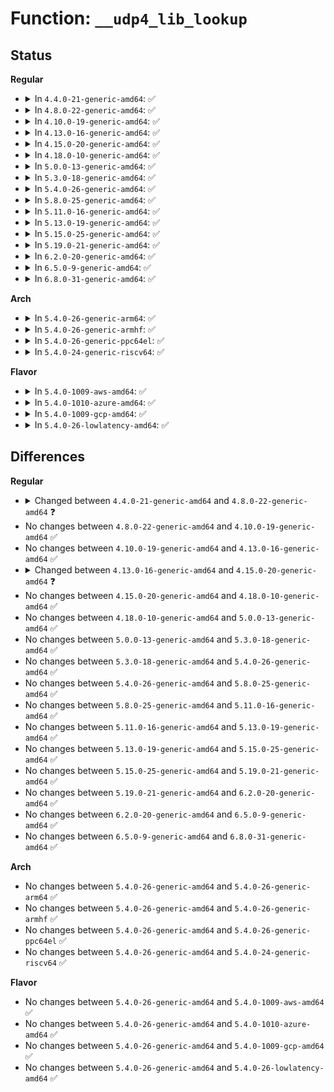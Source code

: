 # Function: <code>__udp4_lib_lookup</code>

## Status
<b>Regular</b>
<ul>
<li>
<details>
<summary>In <code>4.4.0-21-generic-amd64</code>: ✅</summary>

```c
struct sock * __udp4_lib_lookup(struct net * net, __be32 saddr, __be16 sport, __be32 daddr, __be16 dport, int dif, struct udp_table * udptable)
```

```json
{
  "name": "__udp4_lib_lookup",
  "collision_type": "Unique Global",
  "inline_type": "No",
  "funcs": [
    {
      "addr": 18446744071586746368,
      "name": "__udp4_lib_lookup",
      "external": true,
      "loc": "net/ipv4/udp.c:495",
      "file": "net/ipv4/udp.c",
      "inline": "seen, unknown",
      "caller_inline": [],
      "caller_func": [
        "net/ipv4/udp.c:udp4_lib_lookup",
        "net/ipv4/udp.c:__udp4_lib_err",
        "net/ipv4/udp.c:__udp4_lib_rcv"
      ]
    }
  ],
  "symbols": [
    {
      "addr": 18446744071586746368,
      "name": "__udp4_lib_lookup",
      "section": ".text",
      "bind": "STB_GLOBAL",
      "size": 1092
    }
  ]
}
```
</details>
</li>
<li>
<details>
<summary>In <code>4.8.0-22-generic-amd64</code>: ✅</summary>

```c
struct sock * __udp4_lib_lookup(struct net * net, __be32 saddr, __be16 sport, __be32 daddr, __be16 dport, int dif, struct udp_table * udptable, struct sk_buff * skb)
```

```json
{
  "name": "__udp4_lib_lookup",
  "collision_type": "Unique Global",
  "inline_type": "No",
  "funcs": [
    {
      "addr": 18446744071587194896,
      "name": "__udp4_lib_lookup",
      "external": true,
      "loc": "net/ipv4/udp.c:491",
      "file": "net/ipv4/udp.c",
      "inline": "seen, unknown",
      "caller_inline": [],
      "caller_func": [
        "net/ipv4/udp.c:__udp4_lib_rcv",
        "net/ipv4/udp.c:__udp4_lib_err",
        "net/ipv4/udp.c:udp4_lib_lookup",
        "net/ipv4/udp.c:udp4_lib_lookup_skb"
      ]
    }
  ],
  "symbols": [
    {
      "addr": 18446744071587194896,
      "name": "__udp4_lib_lookup",
      "section": ".text",
      "bind": "STB_GLOBAL",
      "size": 703
    }
  ]
}
```
</details>
</li>
<li>
<details>
<summary>In <code>4.10.0-19-generic-amd64</code>: ✅</summary>

```c
struct sock * __udp4_lib_lookup(struct net * net, __be32 saddr, __be16 sport, __be32 daddr, __be16 dport, int dif, struct udp_table * udptable, struct sk_buff * skb)
```

```json
{
  "name": "__udp4_lib_lookup",
  "collision_type": "Unique Global",
  "inline_type": "No",
  "funcs": [
    {
      "addr": 18446744071587395440,
      "name": "__udp4_lib_lookup",
      "external": true,
      "loc": "net/ipv4/udp.c:492",
      "file": "net/ipv4/udp.c",
      "inline": "seen, unknown",
      "caller_inline": [],
      "caller_func": [
        "net/ipv4/udp.c:__udp4_lib_rcv",
        "net/ipv4/udp.c:__udp4_lib_err",
        "net/ipv4/udp.c:udp4_lib_lookup",
        "net/ipv4/udp.c:udp4_lib_lookup_skb"
      ]
    }
  ],
  "symbols": [
    {
      "addr": 18446744071587395440,
      "name": "__udp4_lib_lookup",
      "section": ".text",
      "bind": "STB_GLOBAL",
      "size": 703
    }
  ]
}
```
</details>
</li>
<li>
<details>
<summary>In <code>4.13.0-16-generic-amd64</code>: ✅</summary>

```c
struct sock * __udp4_lib_lookup(struct net * net, __be32 saddr, __be16 sport, __be32 daddr, __be16 dport, int dif, struct udp_table * udptable, struct sk_buff * skb)
```

```json
{
  "name": "__udp4_lib_lookup",
  "collision_type": "Unique Global",
  "inline_type": "No",
  "funcs": [
    {
      "addr": 18446744071587532512,
      "name": "__udp4_lib_lookup",
      "external": true,
      "loc": "net/ipv4/udp.c:479",
      "file": "net/ipv4/udp.c",
      "inline": "seen, unknown",
      "caller_inline": [],
      "caller_func": [
        "net/ipv4/udp.c:__udp4_lib_rcv",
        "net/ipv4/udp.c:__udp4_lib_err",
        "net/ipv4/udp.c:udp4_lib_lookup",
        "net/ipv4/udp.c:udp4_lib_lookup_skb"
      ]
    }
  ],
  "symbols": [
    {
      "addr": 18446744071587532512,
      "name": "__udp4_lib_lookup",
      "section": ".text",
      "bind": "STB_GLOBAL",
      "size": 813
    }
  ]
}
```
</details>
</li>
<li>
<details>
<summary>In <code>4.15.0-20-generic-amd64</code>: ✅</summary>

```c
struct sock * __udp4_lib_lookup(struct net * net, __be32 saddr, __be16 sport, __be32 daddr, __be16 dport, int dif, int sdif, struct udp_table * udptable, struct sk_buff * skb)
```

```json
{
  "name": "__udp4_lib_lookup",
  "collision_type": "Unique Global",
  "inline_type": "No",
  "funcs": [
    {
      "addr": 18446744071588055360,
      "name": "__udp4_lib_lookup",
      "external": true,
      "loc": "net/ipv4/udp.c:482",
      "file": "net/ipv4/udp.c",
      "inline": "seen, unknown",
      "caller_inline": [],
      "caller_func": [
        "net/ipv4/udp.c:__udp4_lib_rcv",
        "net/ipv4/udp.c:__udp4_lib_err",
        "net/ipv4/udp.c:udp4_lib_lookup",
        "net/ipv4/udp.c:udp4_lib_lookup_skb"
      ]
    }
  ],
  "symbols": [
    {
      "addr": 18446744071588055360,
      "name": "__udp4_lib_lookup",
      "section": ".text",
      "bind": "STB_GLOBAL",
      "size": 827
    }
  ]
}
```
</details>
</li>
<li>
<details>
<summary>In <code>4.18.0-10-generic-amd64</code>: ✅</summary>

```c
struct sock * __udp4_lib_lookup(struct net * net, __be32 saddr, __be16 sport, __be32 daddr, __be16 dport, int dif, int sdif, struct udp_table * udptable, struct sk_buff * skb)
```

```json
{
  "name": "__udp4_lib_lookup",
  "collision_type": "Unique Global",
  "inline_type": "No",
  "funcs": [
    {
      "addr": 18446744071588408064,
      "name": "__udp4_lib_lookup",
      "external": true,
      "loc": "net/ipv4/udp.c:463",
      "file": "net/ipv4/udp.c",
      "inline": "seen, unknown",
      "caller_inline": [],
      "caller_func": [
        "net/ipv4/udp.c:__udp4_lib_rcv",
        "net/ipv4/udp.c:__udp4_lib_err",
        "net/ipv4/udp.c:udp4_lib_lookup",
        "net/ipv4/udp.c:udp4_lib_lookup_skb"
      ]
    }
  ],
  "symbols": [
    {
      "addr": 18446744071588408064,
      "name": "__udp4_lib_lookup",
      "section": ".text",
      "bind": "STB_GLOBAL",
      "size": 729
    }
  ]
}
```
</details>
</li>
<li>
<details>
<summary>In <code>5.0.0-13-generic-amd64</code>: ✅</summary>

```c
struct sock * __udp4_lib_lookup(struct net * net, __be32 saddr, __be16 sport, __be32 daddr, __be16 dport, int dif, int sdif, struct udp_table * udptable, struct sk_buff * skb)
```

```json
{
  "name": "__udp4_lib_lookup",
  "collision_type": "Unique Global",
  "inline_type": "No",
  "funcs": [
    {
      "addr": 18446744071588594528,
      "name": "__udp4_lib_lookup",
      "external": true,
      "loc": "net/ipv4/udp.c:460",
      "file": "net/ipv4/udp.c",
      "inline": "seen, unknown",
      "caller_inline": [],
      "caller_func": [
        "net/core/filter.c:sk_lookup",
        "net/ipv4/udp.c:__udp4_lib_rcv",
        "net/ipv4/udp.c:__udp4_lib_err",
        "net/ipv4/udp.c:__udp4_lib_err",
        "net/ipv4/udp.c:udp4_lib_lookup",
        "net/ipv4/udp.c:udp4_lib_lookup_skb"
      ]
    }
  ],
  "symbols": [
    {
      "addr": 18446744071588594528,
      "name": "__udp4_lib_lookup",
      "section": ".text",
      "bind": "STB_GLOBAL",
      "size": 400
    }
  ]
}
```
</details>
</li>
<li>
<details>
<summary>In <code>5.3.0-18-generic-amd64</code>: ✅</summary>

```c
struct sock * __udp4_lib_lookup(struct net * net, __be32 saddr, __be16 sport, __be32 daddr, __be16 dport, int dif, int sdif, struct udp_table * udptable, struct sk_buff * skb)
```

```json
{
  "name": "__udp4_lib_lookup",
  "collision_type": "Unique Global",
  "inline_type": "No",
  "funcs": [
    {
      "addr": 18446744071589005696,
      "name": "__udp4_lib_lookup",
      "external": true,
      "loc": "net/ipv4/udp.c:445",
      "file": "net/ipv4/udp.c",
      "inline": "seen, unknown",
      "caller_inline": [],
      "caller_func": [
        "net/core/filter.c:sk_lookup",
        "net/ipv4/udp.c:__udp4_lib_rcv",
        "net/ipv4/udp.c:__udp4_lib_err",
        "net/ipv4/udp.c:__udp4_lib_err",
        "net/ipv4/udp.c:udp4_lib_lookup",
        "net/ipv4/udp.c:udp4_lib_lookup_skb"
      ]
    }
  ],
  "symbols": [
    {
      "addr": 18446744071589005696,
      "name": "__udp4_lib_lookup",
      "section": ".text",
      "bind": "STB_GLOBAL",
      "size": 351
    }
  ]
}
```
</details>
</li>
<li>
<details>
<summary>In <code>5.4.0-26-generic-amd64</code>: ✅</summary>

```c
struct sock * __udp4_lib_lookup(struct net * net, __be32 saddr, __be16 sport, __be32 daddr, __be16 dport, int dif, int sdif, struct udp_table * udptable, struct sk_buff * skb)
```

```json
{
  "name": "__udp4_lib_lookup",
  "collision_type": "Unique Global",
  "inline_type": "No",
  "funcs": [
    {
      "addr": 18446744071589230096,
      "name": "__udp4_lib_lookup",
      "external": true,
      "loc": "net/ipv4/udp.c:445",
      "file": "net/ipv4/udp.c",
      "inline": "seen, unknown",
      "caller_inline": [],
      "caller_func": [
        "net/core/filter.c:sk_lookup",
        "net/ipv4/udp.c:__udp4_lib_rcv",
        "net/ipv4/udp.c:__udp4_lib_err",
        "net/ipv4/udp.c:__udp4_lib_err",
        "net/ipv4/udp.c:udp4_lib_lookup",
        "net/ipv4/udp.c:udp4_lib_lookup_skb"
      ]
    }
  ],
  "symbols": [
    {
      "addr": 18446744071589230096,
      "name": "__udp4_lib_lookup",
      "section": ".text",
      "bind": "STB_GLOBAL",
      "size": 357
    }
  ]
}
```
</details>
</li>
<li>
<details>
<summary>In <code>5.8.0-25-generic-amd64</code>: ✅</summary>

```c
struct sock * __udp4_lib_lookup(struct net * net, __be32 saddr, __be16 sport, __be32 daddr, __be16 dport, int dif, int sdif, struct udp_table * udptable, struct sk_buff * skb)
```

```json
{
  "name": "__udp4_lib_lookup",
  "collision_type": "Unique Global",
  "inline_type": "No",
  "funcs": [
    {
      "addr": 18446744071590197488,
      "name": "__udp4_lib_lookup",
      "external": true,
      "loc": "net/ipv4/udp.c:451",
      "file": "net/ipv4/udp.c",
      "inline": "seen, unknown",
      "caller_inline": [],
      "caller_func": [
        "net/core/filter.c:sk_lookup",
        "net/ipv4/udp.c:__udp4_lib_rcv",
        "net/ipv4/udp.c:__udp4_lib_err",
        "net/ipv4/udp.c:__udp4_lib_err_encap",
        "net/ipv4/udp.c:udp4_lib_lookup",
        "net/ipv4/udp.c:udp4_lib_lookup_skb"
      ]
    }
  ],
  "symbols": [
    {
      "addr": 18446744071590197488,
      "name": "__udp4_lib_lookup",
      "section": ".text",
      "bind": "STB_GLOBAL",
      "size": 343
    }
  ]
}
```
</details>
</li>
<li>
<details>
<summary>In <code>5.11.0-16-generic-amd64</code>: ✅</summary>

```c
struct sock * __udp4_lib_lookup(struct net * net, __be32 saddr, __be16 sport, __be32 daddr, __be16 dport, int dif, int sdif, struct udp_table * udptable, struct sk_buff * skb)
```

```json
{
  "name": "__udp4_lib_lookup",
  "collision_type": "Unique Global",
  "inline_type": "No",
  "funcs": [
    {
      "addr": 18446744071590246752,
      "name": "__udp4_lib_lookup",
      "external": true,
      "loc": "net/ipv4/udp.c:484",
      "file": "net/ipv4/udp.c",
      "inline": "seen, unknown",
      "caller_inline": [],
      "caller_func": [
        "net/core/filter.c:sk_lookup",
        "net/ipv4/udp.c:__udp4_lib_rcv",
        "net/ipv4/udp.c:__udp4_lib_err",
        "net/ipv4/udp.c:__udp4_lib_err_encap",
        "net/ipv4/udp.c:udp4_lib_lookup",
        "net/ipv4/udp.c:udp4_lib_lookup_skb",
        "net/ipv4/udp_offload.c:udp4_gro_receive"
      ]
    }
  ],
  "symbols": [
    {
      "addr": 18446744071590246752,
      "name": "__udp4_lib_lookup",
      "section": ".text",
      "bind": "STB_GLOBAL",
      "size": 630
    }
  ]
}
```
</details>
</li>
<li>
<details>
<summary>In <code>5.13.0-19-generic-amd64</code>: ✅</summary>

```c
struct sock * __udp4_lib_lookup(struct net * net, __be32 saddr, __be16 sport, __be32 daddr, __be16 dport, int dif, int sdif, struct udp_table * udptable, struct sk_buff * skb)
```

```json
{
  "name": "__udp4_lib_lookup",
  "collision_type": "Unique Global",
  "inline_type": "No",
  "funcs": [
    {
      "addr": 18446744071590160464,
      "name": "__udp4_lib_lookup",
      "external": true,
      "loc": "net/ipv4/udp.c:484",
      "file": "net/ipv4/udp.c",
      "inline": "seen, unknown",
      "caller_inline": [],
      "caller_func": [
        "net/core/filter.c:sk_lookup",
        "net/ipv4/udp.c:__udp4_lib_rcv",
        "net/ipv4/udp.c:__udp4_lib_err",
        "net/ipv4/udp.c:__udp4_lib_err",
        "net/ipv4/udp.c:udp4_lib_lookup",
        "net/ipv4/udp.c:udp4_lib_lookup_skb",
        "net/ipv4/udp_offload.c:udp4_gro_receive"
      ]
    }
  ],
  "symbols": [
    {
      "addr": 18446744071590160464,
      "name": "__udp4_lib_lookup",
      "section": ".text",
      "bind": "STB_GLOBAL",
      "size": 654
    }
  ]
}
```
</details>
</li>
<li>
<details>
<summary>In <code>5.15.0-25-generic-amd64</code>: ✅</summary>

```c
struct sock * __udp4_lib_lookup(struct net * net, __be32 saddr, __be16 sport, __be32 daddr, __be16 dport, int dif, int sdif, struct udp_table * udptable, struct sk_buff * skb)
```

```json
{
  "name": "__udp4_lib_lookup",
  "collision_type": "Unique Global",
  "inline_type": "No",
  "funcs": [
    {
      "addr": 18446744071590941968,
      "name": "__udp4_lib_lookup",
      "external": true,
      "loc": "net/ipv4/udp.c:485",
      "file": "net/ipv4/udp.c",
      "inline": "seen, unknown",
      "caller_inline": [],
      "caller_func": [
        "net/core/filter.c:sk_lookup",
        "net/ipv4/udp.c:__udp4_lib_rcv",
        "net/ipv4/udp.c:__udp4_lib_err",
        "net/ipv4/udp.c:__udp4_lib_err",
        "net/ipv4/udp.c:udp4_lib_lookup",
        "net/ipv4/udp.c:udp4_lib_lookup_skb",
        "net/ipv4/udp_offload.c:udp4_gro_receive"
      ]
    }
  ],
  "symbols": [
    {
      "addr": 18446744071590941968,
      "name": "__udp4_lib_lookup",
      "section": ".text",
      "bind": "STB_GLOBAL",
      "size": 649
    }
  ]
}
```
</details>
</li>
<li>
<details>
<summary>In <code>5.19.0-21-generic-amd64</code>: ✅</summary>

```c
struct sock * __udp4_lib_lookup(struct net * net, __be32 saddr, __be16 sport, __be32 daddr, __be16 dport, int dif, int sdif, struct udp_table * udptable, struct sk_buff * skb)
```

```json
{
  "name": "__udp4_lib_lookup",
  "collision_type": "Unique Global",
  "inline_type": "No",
  "funcs": [
    {
      "addr": 18446744071592591904,
      "name": "__udp4_lib_lookup",
      "external": true,
      "loc": "net/ipv4/udp.c:485",
      "file": "net/ipv4/udp.c",
      "inline": "seen, unknown",
      "caller_inline": [],
      "caller_func": [
        "net/core/filter.c:sk_lookup",
        "net/ipv4/udp.c:__udp4_lib_rcv",
        "net/ipv4/udp.c:__udp4_lib_err",
        "net/ipv4/udp.c:__udp4_lib_err",
        "net/ipv4/udp.c:udp4_lib_lookup",
        "net/ipv4/udp.c:udp4_lib_lookup_skb",
        "net/ipv4/udp_offload.c:udp4_gro_receive"
      ]
    }
  ],
  "symbols": [
    {
      "addr": 18446744071592591904,
      "name": "__udp4_lib_lookup",
      "section": ".text",
      "bind": "STB_GLOBAL",
      "size": 657
    }
  ]
}
```
</details>
</li>
<li>
<details>
<summary>In <code>6.2.0-20-generic-amd64</code>: ✅</summary>

```c
struct sock * __udp4_lib_lookup(struct net * net, __be32 saddr, __be16 sport, __be32 daddr, __be16 dport, int dif, int sdif, struct udp_table * udptable, struct sk_buff * skb)
```

```json
{
  "name": "__udp4_lib_lookup",
  "collision_type": "Unique Global",
  "inline_type": "No",
  "funcs": [
    {
      "addr": 18446744071594455312,
      "name": "__udp4_lib_lookup",
      "external": true,
      "loc": "net/ipv4/udp.c:492",
      "file": "net/ipv4/udp.c",
      "inline": "seen, unknown",
      "caller_inline": [],
      "caller_func": [
        "net/core/filter.c:sk_lookup",
        "net/ipv4/udp.c:__udp4_lib_rcv",
        "net/ipv4/udp.c:__udp4_lib_err",
        "net/ipv4/udp.c:__udp4_lib_err",
        "net/ipv4/udp.c:udp4_lib_lookup",
        "net/ipv4/udp.c:udp4_lib_lookup_skb",
        "net/ipv4/udp_offload.c:udp4_gro_receive"
      ]
    }
  ],
  "symbols": [
    {
      "addr": 18446744071594455312,
      "name": "__udp4_lib_lookup",
      "section": ".text",
      "bind": "STB_GLOBAL",
      "size": 657
    }
  ]
}
```
</details>
</li>
<li>
<details>
<summary>In <code>6.5.0-9-generic-amd64</code>: ✅</summary>

```c
struct sock * __udp4_lib_lookup(struct net * net, __be32 saddr, __be16 sport, __be32 daddr, __be16 dport, int dif, int sdif, struct udp_table * udptable, struct sk_buff * skb)
```

```json
{
  "name": "__udp4_lib_lookup",
  "collision_type": "Unique Global",
  "inline_type": "No",
  "funcs": [
    {
      "addr": 18446744071594846640,
      "name": "__udp4_lib_lookup",
      "external": true,
      "loc": "net/ipv4/udp.c:504",
      "file": "net/ipv4/udp.c",
      "inline": "seen, unknown",
      "caller_inline": [],
      "caller_func": [
        "net/core/filter.c:sk_lookup",
        "net/ipv4/udp.c:__udp4_lib_rcv",
        "net/ipv4/udp.c:__udp4_lib_err",
        "net/ipv4/udp.c:__udp4_lib_err",
        "net/ipv4/udp.c:udp4_lib_lookup",
        "net/ipv4/udp.c:udp4_lib_lookup_skb",
        "net/ipv4/udp_offload.c:udp4_gro_receive"
      ]
    }
  ],
  "symbols": [
    {
      "addr": 18446744071594846640,
      "name": "__udp4_lib_lookup",
      "section": ".text",
      "bind": "STB_GLOBAL",
      "size": 656
    }
  ]
}
```
</details>
</li>
<li>
<details>
<summary>In <code>6.8.0-31-generic-amd64</code>: ✅</summary>

```c
struct sock * __udp4_lib_lookup(struct net * net, __be32 saddr, __be16 sport, __be32 daddr, __be16 dport, int dif, int sdif, struct udp_table * udptable, struct sk_buff * skb)
```

```json
{
  "name": "__udp4_lib_lookup",
  "collision_type": "Unique Global",
  "inline_type": "No",
  "funcs": [
    {
      "addr": 18446744071595657664,
      "name": "__udp4_lib_lookup",
      "external": true,
      "loc": "net/ipv4/udp.c:472",
      "file": "net/ipv4/udp.c",
      "inline": "seen, unknown",
      "caller_inline": [],
      "caller_func": [
        "net/core/filter.c:sk_lookup",
        "net/ipv4/udp.c:__udp4_lib_rcv",
        "net/ipv4/udp.c:__udp4_lib_err",
        "net/ipv4/udp.c:__udp4_lib_err",
        "net/ipv4/udp.c:udp4_lib_lookup",
        "net/ipv4/udp.c:udp4_lib_lookup_skb",
        "net/ipv4/udp_offload.c:udp4_gro_receive"
      ]
    }
  ],
  "symbols": [
    {
      "addr": 18446744071595657664,
      "name": "__udp4_lib_lookup",
      "section": ".text",
      "bind": "STB_GLOBAL",
      "size": 466
    }
  ]
}
```
</details>
</li>
</ul>
<b>Arch</b>
<ul>
<li>
<details>
<summary>In <code>5.4.0-26-generic-arm64</code>: ✅</summary>

```c
struct sock * __udp4_lib_lookup(struct net * net, __be32 saddr, __be16 sport, __be32 daddr, __be16 dport, int dif, int sdif, struct udp_table * udptable, struct sk_buff * skb)
```

```json
{
  "name": "__udp4_lib_lookup",
  "collision_type": "Unique Global",
  "inline_type": "No",
  "funcs": [
    {
      "addr": 18446603336502849776,
      "name": "__udp4_lib_lookup",
      "external": true,
      "loc": "net/ipv4/udp.c:445",
      "file": "net/ipv4/udp.c",
      "inline": "seen, unknown",
      "caller_inline": [],
      "caller_func": [
        "net/core/filter.c:sk_lookup",
        "net/ipv4/udp.c:__udp4_lib_rcv",
        "net/ipv4/udp.c:__udp4_lib_err",
        "net/ipv4/udp.c:__udp4_lib_err",
        "net/ipv4/udp.c:__udp4_lib_err",
        "net/ipv4/udp.c:udp4_lib_lookup",
        "net/ipv4/udp.c:udp4_lib_lookup_skb"
      ]
    }
  ],
  "symbols": [
    {
      "addr": 18446603336502849776,
      "name": "__udp4_lib_lookup",
      "section": ".text",
      "bind": "STB_GLOBAL",
      "size": 432
    }
  ]
}
```
</details>
</li>
<li>
<details>
<summary>In <code>5.4.0-26-generic-armhf</code>: ✅</summary>

```c
struct sock * __udp4_lib_lookup(struct net * net, __be32 saddr, __be16 sport, __be32 daddr, __be16 dport, int dif, int sdif, struct udp_table * udptable, struct sk_buff * skb)
```

```json
{
  "name": "__udp4_lib_lookup",
  "collision_type": "Unique Global",
  "inline_type": "No",
  "funcs": [
    {
      "addr": 3235559352,
      "name": "__udp4_lib_lookup",
      "external": true,
      "loc": "net/ipv4/udp.c:445",
      "file": "net/ipv4/udp.c",
      "inline": "seen, unknown",
      "caller_inline": [],
      "caller_func": [
        "net/core/filter.c:sk_lookup",
        "net/ipv4/udp.c:__udp4_lib_rcv",
        "net/ipv4/udp.c:__udp4_lib_err",
        "net/ipv4/udp.c:__udp4_lib_err",
        "net/ipv4/udp.c:udp4_lib_lookup",
        "net/ipv4/udp.c:udp4_lib_lookup_skb"
      ]
    }
  ],
  "symbols": [
    {
      "addr": 3235559352,
      "name": "__udp4_lib_lookup",
      "section": ".text",
      "bind": "STB_GLOBAL",
      "size": 352
    }
  ]
}
```
</details>
</li>
<li>
<details>
<summary>In <code>5.4.0-26-generic-ppc64el</code>: ✅</summary>

```c
struct sock * __udp4_lib_lookup(struct net * net, __be32 saddr, __be16 sport, __be32 daddr, __be16 dport, int dif, int sdif, struct udp_table * udptable, struct sk_buff * skb)
```

```json
{
  "name": "__udp4_lib_lookup",
  "collision_type": "Unique Global",
  "inline_type": "No",
  "funcs": [
    {
      "addr": 13835058055296518976,
      "name": "__udp4_lib_lookup",
      "external": true,
      "loc": "net/ipv4/udp.c:445",
      "file": "net/ipv4/udp.c",
      "inline": "seen, unknown",
      "caller_inline": [],
      "caller_func": [
        "net/core/filter.c:sk_lookup",
        "net/ipv4/udp.c:__udp4_lib_rcv",
        "net/ipv4/udp.c:__udp4_lib_err",
        "net/ipv4/udp.c:__udp4_lib_err",
        "net/ipv4/udp.c:__udp4_lib_err",
        "net/ipv4/udp.c:udp4_lib_lookup",
        "net/ipv4/udp.c:udp4_lib_lookup_skb",
        "net/ipv4/udp.c:udp4_lib_lookup_skb"
      ]
    }
  ],
  "symbols": [
    {
      "addr": 13835058055296518976,
      "name": "__udp4_lib_lookup",
      "section": ".text",
      "bind": "STB_GLOBAL",
      "size": 516
    }
  ]
}
```
</details>
</li>
<li>
<details>
<summary>In <code>5.4.0-24-generic-riscv64</code>: ✅</summary>

```c
struct sock * __udp4_lib_lookup(struct net * net, __be32 saddr, __be16 sport, __be32 daddr, __be16 dport, int dif, int sdif, struct udp_table * udptable, struct sk_buff * skb)
```

```json
{
  "name": "__udp4_lib_lookup",
  "collision_type": "Unique Global",
  "inline_type": "No",
  "funcs": [
    {
      "addr": 18446743936278962598,
      "name": "__udp4_lib_lookup",
      "external": true,
      "loc": "net/ipv4/udp.c:445",
      "file": "net/ipv4/udp.c",
      "inline": "seen, unknown",
      "caller_inline": [],
      "caller_func": [
        "net/core/filter.c:sk_lookup",
        "net/ipv4/udp.c:__udp4_lib_rcv",
        "net/ipv4/udp.c:__udp4_lib_err",
        "net/ipv4/udp.c:__udp4_lib_err",
        "net/ipv4/udp.c:__udp4_lib_err",
        "net/ipv4/udp.c:udp4_lib_lookup",
        "net/ipv4/udp.c:udp4_lib_lookup_skb"
      ]
    }
  ],
  "symbols": [
    {
      "addr": 18446743936278962598,
      "name": "__udp4_lib_lookup",
      "section": ".text",
      "bind": "STB_GLOBAL",
      "size": 486
    }
  ]
}
```
</details>
</li>
</ul>
<b>Flavor</b>
<ul>
<li>
<details>
<summary>In <code>5.4.0-1009-aws-amd64</code>: ✅</summary>

```c
struct sock * __udp4_lib_lookup(struct net * net, __be32 saddr, __be16 sport, __be32 daddr, __be16 dport, int dif, int sdif, struct udp_table * udptable, struct sk_buff * skb)
```

```json
{
  "name": "__udp4_lib_lookup",
  "collision_type": "Unique Global",
  "inline_type": "No",
  "funcs": [
    {
      "addr": 18446744071588836480,
      "name": "__udp4_lib_lookup",
      "external": true,
      "loc": "net/ipv4/udp.c:445",
      "file": "net/ipv4/udp.c",
      "inline": "seen, unknown",
      "caller_inline": [],
      "caller_func": [
        "net/core/filter.c:sk_lookup",
        "net/ipv4/udp.c:__udp4_lib_rcv",
        "net/ipv4/udp.c:__udp4_lib_err",
        "net/ipv4/udp.c:__udp4_lib_err",
        "net/ipv4/udp.c:udp4_lib_lookup",
        "net/ipv4/udp.c:udp4_lib_lookup_skb"
      ]
    }
  ],
  "symbols": [
    {
      "addr": 18446744071588836480,
      "name": "__udp4_lib_lookup",
      "section": ".text",
      "bind": "STB_GLOBAL",
      "size": 357
    }
  ]
}
```
</details>
</li>
<li>
<details>
<summary>In <code>5.4.0-1010-azure-amd64</code>: ✅</summary>

```c
struct sock * __udp4_lib_lookup(struct net * net, __be32 saddr, __be16 sport, __be32 daddr, __be16 dport, int dif, int sdif, struct udp_table * udptable, struct sk_buff * skb)
```

```json
{
  "name": "__udp4_lib_lookup",
  "collision_type": "Unique Global",
  "inline_type": "No",
  "funcs": [
    {
      "addr": 18446744071588548416,
      "name": "__udp4_lib_lookup",
      "external": true,
      "loc": "net/ipv4/udp.c:445",
      "file": "net/ipv4/udp.c",
      "inline": "seen, unknown",
      "caller_inline": [],
      "caller_func": [
        "net/core/filter.c:sk_lookup",
        "net/ipv4/udp.c:__udp4_lib_rcv",
        "net/ipv4/udp.c:__udp4_lib_err",
        "net/ipv4/udp.c:__udp4_lib_err",
        "net/ipv4/udp.c:udp4_lib_lookup",
        "net/ipv4/udp.c:udp4_lib_lookup_skb"
      ]
    }
  ],
  "symbols": [
    {
      "addr": 18446744071588548416,
      "name": "__udp4_lib_lookup",
      "section": ".text",
      "bind": "STB_GLOBAL",
      "size": 357
    }
  ]
}
```
</details>
</li>
<li>
<details>
<summary>In <code>5.4.0-1009-gcp-amd64</code>: ✅</summary>

```c
struct sock * __udp4_lib_lookup(struct net * net, __be32 saddr, __be16 sport, __be32 daddr, __be16 dport, int dif, int sdif, struct udp_table * udptable, struct sk_buff * skb)
```

```json
{
  "name": "__udp4_lib_lookup",
  "collision_type": "Unique Global",
  "inline_type": "No",
  "funcs": [
    {
      "addr": 18446744071589272656,
      "name": "__udp4_lib_lookup",
      "external": true,
      "loc": "net/ipv4/udp.c:445",
      "file": "net/ipv4/udp.c",
      "inline": "seen, unknown",
      "caller_inline": [],
      "caller_func": [
        "net/core/filter.c:sk_lookup",
        "net/ipv4/udp.c:__udp4_lib_rcv",
        "net/ipv4/udp.c:__udp4_lib_err",
        "net/ipv4/udp.c:__udp4_lib_err",
        "net/ipv4/udp.c:udp4_lib_lookup",
        "net/ipv4/udp.c:udp4_lib_lookup_skb"
      ]
    }
  ],
  "symbols": [
    {
      "addr": 18446744071589272656,
      "name": "__udp4_lib_lookup",
      "section": ".text",
      "bind": "STB_GLOBAL",
      "size": 357
    }
  ]
}
```
</details>
</li>
<li>
<details>
<summary>In <code>5.4.0-26-lowlatency-amd64</code>: ✅</summary>

```c
struct sock * __udp4_lib_lookup(struct net * net, __be32 saddr, __be16 sport, __be32 daddr, __be16 dport, int dif, int sdif, struct udp_table * udptable, struct sk_buff * skb)
```

```json
{
  "name": "__udp4_lib_lookup",
  "collision_type": "Unique Global",
  "inline_type": "No",
  "funcs": [
    {
      "addr": 18446744071589319776,
      "name": "__udp4_lib_lookup",
      "external": true,
      "loc": "net/ipv4/udp.c:445",
      "file": "net/ipv4/udp.c",
      "inline": "seen, unknown",
      "caller_inline": [],
      "caller_func": [
        "net/core/filter.c:sk_lookup",
        "net/ipv4/udp.c:__udp4_lib_rcv",
        "net/ipv4/udp.c:__udp4_lib_err",
        "net/ipv4/udp.c:__udp4_lib_err",
        "net/ipv4/udp.c:udp4_lib_lookup",
        "net/ipv4/udp.c:udp4_lib_lookup_skb"
      ]
    }
  ],
  "symbols": [
    {
      "addr": 18446744071589319776,
      "name": "__udp4_lib_lookup",
      "section": ".text",
      "bind": "STB_GLOBAL",
      "size": 357
    }
  ]
}
```
</details>
</li>
</ul>

## Differences
<b>Regular</b>
<ul>
<li>
<details>
<summary>Changed between <code>4.4.0-21-generic-amd64</code> and <code>4.8.0-22-generic-amd64</code> ❓</summary>
<ul>
<li>
<b>Param added. </b>
<code>struct sk_buff * skb</code>
</li>
</ul>
</details>
</li>
<li>
No changes between <code>4.8.0-22-generic-amd64</code> and <code>4.10.0-19-generic-amd64</code> ✅
</li>
<li>
No changes between <code>4.10.0-19-generic-amd64</code> and <code>4.13.0-16-generic-amd64</code> ✅
</li>
<li>
<details>
<summary>Changed between <code>4.13.0-16-generic-amd64</code> and <code>4.15.0-20-generic-amd64</code> ❓</summary>
<ul>
<li>
<b>Param added. </b>
<code>int sdif</code>
</li>
<li>
<b>Param reordered. </b>
<code>net, saddr, sport, daddr, dport, dif, udptable, skb</code> ➡️ <code>net, saddr, sport, daddr, dport, dif, sdif, udptable, skb</code>
</li>
</ul>
</details>
</li>
<li>
No changes between <code>4.15.0-20-generic-amd64</code> and <code>4.18.0-10-generic-amd64</code> ✅
</li>
<li>
No changes between <code>4.18.0-10-generic-amd64</code> and <code>5.0.0-13-generic-amd64</code> ✅
</li>
<li>
No changes between <code>5.0.0-13-generic-amd64</code> and <code>5.3.0-18-generic-amd64</code> ✅
</li>
<li>
No changes between <code>5.3.0-18-generic-amd64</code> and <code>5.4.0-26-generic-amd64</code> ✅
</li>
<li>
No changes between <code>5.4.0-26-generic-amd64</code> and <code>5.8.0-25-generic-amd64</code> ✅
</li>
<li>
No changes between <code>5.8.0-25-generic-amd64</code> and <code>5.11.0-16-generic-amd64</code> ✅
</li>
<li>
No changes between <code>5.11.0-16-generic-amd64</code> and <code>5.13.0-19-generic-amd64</code> ✅
</li>
<li>
No changes between <code>5.13.0-19-generic-amd64</code> and <code>5.15.0-25-generic-amd64</code> ✅
</li>
<li>
No changes between <code>5.15.0-25-generic-amd64</code> and <code>5.19.0-21-generic-amd64</code> ✅
</li>
<li>
No changes between <code>5.19.0-21-generic-amd64</code> and <code>6.2.0-20-generic-amd64</code> ✅
</li>
<li>
No changes between <code>6.2.0-20-generic-amd64</code> and <code>6.5.0-9-generic-amd64</code> ✅
</li>
<li>
No changes between <code>6.5.0-9-generic-amd64</code> and <code>6.8.0-31-generic-amd64</code> ✅
</li>
</ul>
<b>Arch</b>
<ul>
<li>
No changes between <code>5.4.0-26-generic-amd64</code> and <code>5.4.0-26-generic-arm64</code> ✅
</li>
<li>
No changes between <code>5.4.0-26-generic-amd64</code> and <code>5.4.0-26-generic-armhf</code> ✅
</li>
<li>
No changes between <code>5.4.0-26-generic-amd64</code> and <code>5.4.0-26-generic-ppc64el</code> ✅
</li>
<li>
No changes between <code>5.4.0-26-generic-amd64</code> and <code>5.4.0-24-generic-riscv64</code> ✅
</li>
</ul>
<b>Flavor</b>
<ul>
<li>
No changes between <code>5.4.0-26-generic-amd64</code> and <code>5.4.0-1009-aws-amd64</code> ✅
</li>
<li>
No changes between <code>5.4.0-26-generic-amd64</code> and <code>5.4.0-1010-azure-amd64</code> ✅
</li>
<li>
No changes between <code>5.4.0-26-generic-amd64</code> and <code>5.4.0-1009-gcp-amd64</code> ✅
</li>
<li>
No changes between <code>5.4.0-26-generic-amd64</code> and <code>5.4.0-26-lowlatency-amd64</code> ✅
</li>
</ul>
